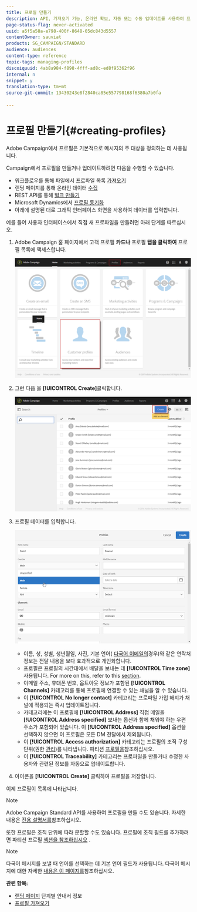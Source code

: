 ```yaml
---
title: 프로필 만들기
description: API, 가져오기 기능, 온라인 확보, 자동 또는 수동 업데이트를 사용하여 프로파일을 만들고 연락처에 데이터를 수집하는 방법을 알아봅니다.
page-status-flag: never-activated
uuid: a5f5a58a-e798-400f-8648-05dc843d5557
contentOwner: sauviat
products: SG_CAMPAIGN/STANDARD
audience: audiences
content-type: reference
topic-tags: managing-profiles
discoiquuid: 4ab8a984-f898-4fff-ad8c-ed8f95362f96
internal: n
snippet: y
translation-type: tm+mt
source-git-commit: 13430243e8f2840ca85e557798168f6380a7b0fa

---
```



# 프로필 만들기{#creating-profiles}

Adobe Campaign에서 프로필은 기본적으로 메시지의 주 대상을 정의하는 데 사용됩니다.

Campaign에서 프로필을 만들거나 업데이트하려면 다음을 수행할 수 있습니다.

* 워크플로우를 통해 파일에서 프로파일 목록 [가져오기](https://helpx.adobe.com/campaign/kt/acs/using/acs-importing-profiles-feature-video-using.html)
* 랜딩 페이지를 통해 온라인 데이터 [수집](../../channels/using/getting-started-with-landing-pages.md)
* REST API를 통해 [벌크 만들기](../../api/using/about-campaign-standard-apis.md)
* Microsoft Dynamics에서 [프로필 동기화](https://helpx.adobe.com/campaign/kb/acs-ms-dynamics.html)
* 아래에 설명된 대로 그래픽 인터페이스 화면을 사용하여 데이터를 입력합니다.

예를 들어 사용자 인터페이스에서 직접 새 프로파일을 만들려면 아래 단계를 따르십시오.

1. Adobe Campaign 홈 페이지에서 고객 프로필 **카드나** 프로필 **탭을 클릭하여** 프로필 목록에 액세스합니다.

   ![](assets/profile_creation_1.png)

1. 그런 다음 을 **[!UICONTROL Create]**&#x200B;클릭합니다.

   ![](assets/profile_creation.png)

1. 프로필 데이터를 입력합니다.

   ![](assets/profile_creation1.png)

   * 이름, 성, 성별, 생년월일, 사진, 기본 언어( [다국어 이메일의](../../channels/using/creating-a-multilingual-email.md)경우)와 같은 연락처 정보는 전달 내용을 보다 효과적으로 개인화합니다.
   * 프로필은 프로필의 시간대에서 배달을 보내는 데 **[!UICONTROL Time zone]** 사용됩니다. For more on this, refer to this [section](../../sending/using/sending-messages-at-the-recipient-s-time-zone.md).
   * 이메일 주소, 휴대폰 번호, 옵트아웃 정보가 포함된 **[!UICONTROL Channels]** 카테고리를 통해 프로필에 연결할 수 있는 채널을 알 수 있습니다.
   * 이 **[!UICONTROL No longer contact]** 카테고리는 프로파일 가입 해지가 채널에 적용되는 즉시 업데이트됩니다.
   * 카테고리에는 이 프로필에 **[!UICONTROL Address]** 직접 메일을 **[!UICONTROL Address specified]** [](../../channels/using/about-direct-mail.md) 보내는 옵션과 함께 채워야 하는 우편 주소가 포함되어 있습니다. 이 **[!UICONTROL Address specified]** 옵션을 선택하지 않으면 이 프로필은 모든 DM 전달에서 제외됩니다.
   * 이 **[!UICONTROL Access authorization]** 카테고리는 프로필의 조직 구성 단위(권한 [관리](../../administration/using/about-access-management.md))를 나타냅니다. 파티션 [프로필을](../../administration/using/organizational-units.md#partitioning-profiles)참조하십시오.
   * 이 **[!UICONTROL Traceability]** 카테고리는 프로파일을 만들거나 수정한 사용자와 관련된 정보를 자동으로 업데이트합니다.

1. 아이콘을 **[!UICONTROL Create]** 클릭하여 프로필을 저장합니다.

이제 프로필이 목록에 나타납니다.

>[!NOTE]
>
>Adobe Campaign Standard API를 사용하여 프로필을 만들 수도 있습니다. 자세한 내용은 [전용 설명서를](../../api/using/managing-profiles.md)참조하십시오.

또한 프로필은 조직 단위에 따라 분할할 수도 있습니다. 프로필에 조직 필드를 추가하려면 파티션 프로필 [섹션을 참조하십시오](../../administration/using/organizational-units.md#partitioning-profiles) .

>[!NOTE]
>
>다국어 메시지를 보낼 때 언어를 선택하는 데 기본 언어 필드가 사용됩니다. 다국어 메시지에 대한 자세한 [내용은 이 페이지를](../../channels/using/creating-a-multilingual-email.md)참조하십시오.

**관련 항목:**

* [랜딩 페이지](../../channels/using/getting-started-with-landing-pages.md) 단계별 안내서 정보
* [프로필 가져오기](https://helpx.adobe.com/campaign/kt/acs/using/acs-importing-profiles-feature-video-using.html)

